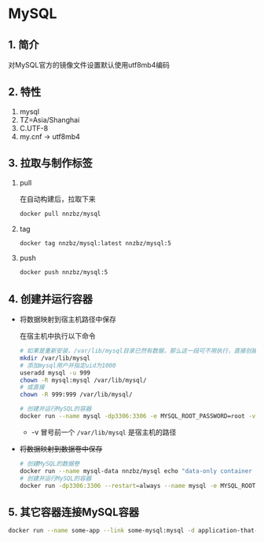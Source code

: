# MySQL

## 1. 简介

对MySQL官方的镜像文件设置默认使用utf8mb4编码

## 2. 特性

1. mysql
2. TZ=Asia/Shanghai
3. C.UTF-8
4. my.cnf -> utf8mb4

## 3. 拉取与制作标签

1. pull

   在自动构建后，拉取下来

   ```sh
   docker pull nnzbz/mysql
   ```

2. tag

   ```sh
   docker tag nnzbz/mysql:latest nnzbz/mysql:5
   ```

3. push

   ```sh
   docker push nnzbz/mysql:5
   ```

## 4. 创建并运行容器

- 将数据映射到宿主机路径中保存
  
  在宿主机中执行以下命令

  ```sh
  # 如果是重新安装，/var/lib/mysql目录已然有数据，那么这一段可不用执行，直接创建并运行容器就可以了，数据不会被覆盖
  mkdir /var/lib/mysql
  # 添加mysql用户并指定uid为1000
  useradd mysql -u 999
  chown -R mysql:mysql /var/lib/mysql/
  # 或直接
  chown -R 999:999 /var/lib/mysql/
  
  # 创建并运行MySQL的容器
  docker run --name mysql -dp3306:3306 -e MYSQL_ROOT_PASSWORD=root -v /var/lib/mysql:/var/lib/mysql --restart=always  nnzbz/mysql
  ```

  - -v 冒号前一个 `/var/lib/mysql` 是宿主机的路径

- ~~将数据映射到数据卷中保存~~

  ```sh
  # 创建MySQL的数据卷
  docker run --name mysql-data nnzbz/mysql echo "data-only container for MySQL"
  # 创建并运行MySQL的容器
  docker run -dp3306:3306 --restart=always --name mysql -e MYSQL_ROOT_PASSWORD=root --volumes-from mysql-data nnzbz/mysql
  ```

## 5. 其它容器连接MySQL容器

```sh
docker run --name some-app --link some-mysql:mysql -d application-that-uses-mysql
```
